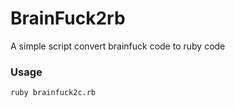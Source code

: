 # BrainFuck2rb
A simple script convert brainfuck code to ruby code

### Usage
```bash
ruby brainfuck2c.rb
```
